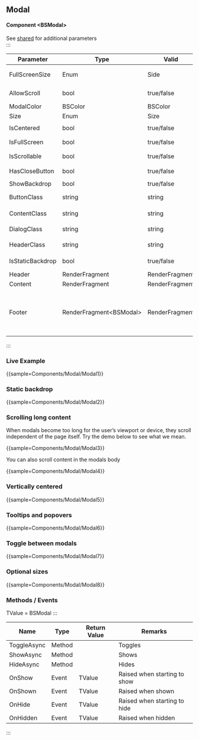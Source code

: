 ﻿## Modal
#### Component \<BSModal\>
See [shared](layout/shared) for additional parameters    
:::

| Parameter        | Type                    | Valid          | Remarks/Output                                                                       | 
|------------------|-------------------------|----------------|--------------------------------------------------------------------------------------|
| FullScreenSize   | Enum                    | Side           | `.modal-fullscreen-[]-down`                                                          | {.table-striped}
| AllowScroll      | bool                    | true/false     | Allows Body Scrolling                                                                | 
| ModalColor       | BSColor                 | BSColor        |                                                                                      |
| Size             | Enum                    | Size           | `.modal-[]`                                                                          |
| IsCentered       | bool                    | true/false     | `.modal-dialog-centered`                                                             |
| IsFullScreen     | bool                    | true/false     | `.modal-fullscreen`                                                                  |
| IsScrollable     | bool                    | true/false     | `.modal-dialog-scrollable`                                                           |
| HasCloseButton   | bool                    | true/false     | Includes `.btn-close`                                                                |
| ShowBackdrop     | bool                    | true/false     |                                                                                      |
| ButtonClass      | string                  | string         | custom class for the close button                                                    |
| ContentClass     | string                  | string         | custom class for `modal-body`                                                        |
| DialogClass      | string                  | string         | custom class for `modal-dialog`                                                      |
| HeaderClass      | string                  | string         | custom class for `modal-header`                                                      |
| IsStaticBackdrop | bool                    | true/false     | Ignores backdrop clicks                                                              |
| Header           | RenderFragment          | RenderFragment | Nested Content                                                                       |
| Content          | RenderFragment          | RenderFragment | Nested Content                                                                       |
| Footer           | RenderFragment\<BSModal\> | RenderFragment | Nested Content BSModal is assigned by a self reference you do not need to pass it. |

:::

### Live Example

{{sample=Components/Modal/Modal1}}

### Static backdrop

{{sample=Components/Modal/Modal2}}

### Scrolling long content
When modals become too long for the user’s viewport or device, they scroll independent of the page itself. Try the demo below to see what we mean.

{{sample=Components/Modal/Modal3}}

You can also scroll content in the modals body

{{sample=Components/Modal/Modal4}}

### Vertically centered

{{sample=Components/Modal/Modal5}}

### Tooltips and popovers

{{sample=Components/Modal/Modal6}}

### Toggle between modals

{{sample=Components/Modal/Modal7}}

### Optional sizes

{{sample=Components/Modal/Modal8}}

### Methods / Events
TValue = BSModal
:::

| Name        | Type   | Return Value | Remarks                      |
|-------------|--------|--------------|------------------------------|
| ToggleAsync | Method |              | Toggles                      |
| ShowAsync   | Method |              | Shows                        |
| HideAsync   | Method |              | Hides                        |
| OnShow      | Event  | TValue       | Raised when starting to show |
| OnShown     | Event  | TValue       | Raised when shown            |
| OnHide      | Event  | TValue       | Raised when starting to hide |
| OnHidden    | Event  | TValue       | Raised when hidden           |
:::